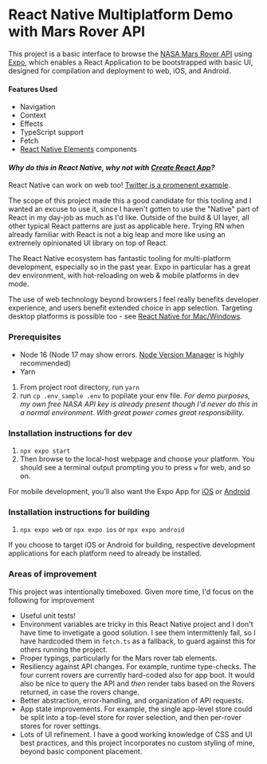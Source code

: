 # React Native Multiplatform Demo with Mars Rover API

This project is a basic interface to browse the [NASA Mars Rover API](https://api.nasa.gov/) using [Expo](https://docs.expo.dev/workflow/expo-cli/), which enables a React Application to be bootstrapped with basic UI, designed for compilation and deployment to web, iOS, and Android.

#### Features Used
- Navigation
- Context 
- Effects
- TypeScript support
- Fetch
- [React Native Elements](https://reactnativeelements.com/) components

#### *Why do this in React Native, why not with [Create React App](https://reactjs.org/docs/create-a-new-react-app.html)?*

React Native can work on web too! [Twitter is a promenent example](https://giuseppegurgone.com/twitter-html/). 

The scope of this project made this a good candidate for this tooling and I wanted an excuse to use it, since I haven't gotten to use the "Native" part of React in my day-job as much as I'd like. Outside of the build & UI layer, all other typical React patterns are just as applicable here. Trying RN when already familiar with React is not a big leap and more like using an extremely opinionated UI library on top of React.

The React Native ecosystem has fantastic tooling for multi-platform development, especially so in the past year. Expo in particular has a great dev environment, with hot-reloading on web & mobile platforms in dev mode.

The use of web technology beyond browsers I feel really benefits developer experience, and users benefit extended choice in app selection. Targeting desktop platforms is possible too - see [React Native for Mac/Windows](https://microsoft.github.io/react-native-windows/).

### **Prerequisites**
- Node 16 (Node 17 may show errors. [Node Version Manager](https://github.com/nvm-sh/nvm) is highly recommended)
- Yarn
1. From project root directory, run `yarn`
2. run `cp .env_sample .env` to popilate your env file. *For demo purposes, my own free NASA API key is already present though I'd never do this in a normal environment. With great power comes great responsibility.*

### **Installation instructions for dev**
1. `npx expo start`
2. Then browse to the local-host webpage and choose your platform. You should see a terminal output prompting you to press `w` for web, and so on.
   
For mobile development, you'll also want the Expo App for [iOS](https://apps.apple.com/us/app/expo-go/id982107779) or [Android](https://play.google.com/store/apps/details?id=host.exp.exponent)

### **Installation instructions for building**
1. `npx expo web` or `npx expo ios` or `npx expo android` 

If you choose to target iOS or Android for building, respective development applications for each platform need to already be installed.

### **Areas of improvement**
This project was intentionally timeboxed. Given more time, I'd focus on the following for improvement
- Useful unit tests! 
- Environment variables are tricky in this React Native project and I don't have time to invetigate a good solution. I see them intermittenly fail, so I have hardcoded them in `fetch.ts` as a fallback, to guard against this for others running the project.
- Proper typings, particularly for the Mars rover tab elements.
- Resiliency against API changes. For example, runtime type-checks. The four current rovers are currently hard-coded also for app boot. It would also be nice to query the API and *then* render tabs based on the Rovers returned, in case the rovers change.
- Better abstraction, error-handling, and organization of API requests.
- App state improvements. For example, the single app-level store could be split into a top-level store for rover selection, and then per-rover stores for rover settings.
- Lots of UI refinement. I have a good working knowledge of CSS and UI best practices, and this project incorporates no custom styling of mine, beyond basic component placement.